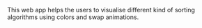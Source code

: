 This web app helps the users to visualise different kind of sorting algorithms using colors and swap animations.
